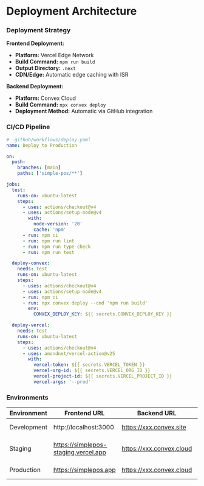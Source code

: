# Deployment Architecture

### Deployment Strategy

**Frontend Deployment:**
- **Platform:** Vercel Edge Network
- **Build Command:** `npm run build`
- **Output Directory:** `.next`
- **CDN/Edge:** Automatic edge caching with ISR

**Backend Deployment:**
- **Platform:** Convex Cloud
- **Build Command:** `npx convex deploy`
- **Deployment Method:** Automatic via GitHub integration

### CI/CD Pipeline
```yaml
# .github/workflows/deploy.yaml
name: Deploy to Production

on:
  push:
    branches: [main]
    paths: ['simple-pos/**']

jobs:
  test:
    runs-on: ubuntu-latest
    steps:
      - uses: actions/checkout@v4
      - uses: actions/setup-node@v4
        with:
          node-version: '20'
          cache: 'npm'
      - run: npm ci
      - run: npm run lint
      - run: npm run type-check
      - run: npm run test

  deploy-convex:
    needs: test
    runs-on: ubuntu-latest
    steps:
      - uses: actions/checkout@v4
      - uses: actions/setup-node@v4
      - run: npm ci
      - run: npx convex deploy --cmd 'npm run build'
        env:
          CONVEX_DEPLOY_KEY: ${{ secrets.CONVEX_DEPLOY_KEY }}

  deploy-vercel:
    needs: test
    runs-on: ubuntu-latest
    steps:
      - uses: actions/checkout@v4
      - uses: amondnet/vercel-action@v25
        with:
          vercel-token: ${{ secrets.VERCEL_TOKEN }}
          vercel-org-id: ${{ secrets.VERCEL_ORG_ID }}
          vercel-project-id: ${{ secrets.VERCEL_PROJECT_ID }}
          vercel-args: '--prod'
```

### Environments

| Environment | Frontend URL | Backend URL | Purpose |
|-------------|-------------|-------------|---------|
| Development | http://localhost:3000 | https://xxx.convex.site | Local development |
| Staging | https://simplepos-staging.vercel.app | https://xxx.convex.cloud | Pre-production testing |
| Production | https://simplepos.app | https://xxx.convex.cloud | Live environment |
